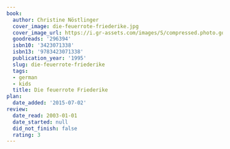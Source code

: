 ```yaml
---
book:
  author: Christine Nöstlinger
  cover_image: die-feuerrote-friederike.jpg
  cover_image_url: https://i.gr-assets.com/images/S/compressed.photo.goodreads.com/books/1327346583l/296394._SX98_.jpg
  goodreads: '296394'
  isbn10: '3423071338'
  isbn13: '9783423071338'
  publication_year: '1995'
  slug: die-feuerrote-friederike
  tags:
  - german
  - kids
  title: Die feuerrote Friederike
plan:
  date_added: '2015-07-02'
review:
  date_read: 2003-01-01
  date_started: null
  did_not_finish: false
  rating: 3
---
```


